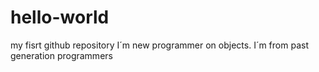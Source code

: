# hello-world
my fisrt github repository
I´m new programmer on objects. I´m from past generation programmers
